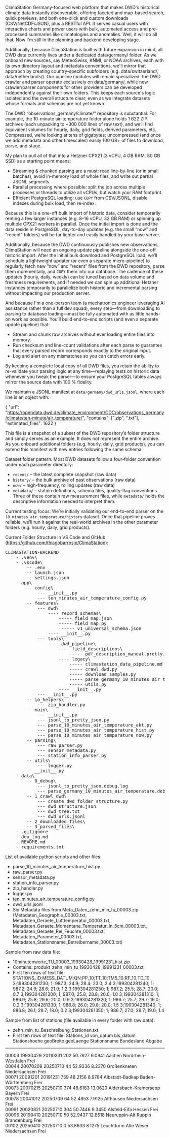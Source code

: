 ClimaStation Germany-focused web platform that makes DWD's historical climate data instantly discoverable, offering faceted and map-based search, quick previews, and both one-click and custom downloads (CSV/NetCDF/JSON), plus a RESTful API. It serves casual users with interactive charts and power users with bulk, automated access and pre-processed summaries like climatologies and anomalies. Well, it will do all that, Now I'm still in the planning and backend developing stage.

Additionally, because ClimaStation is built with future expansion in mind, all DWD data currently lives under a dedicated data/germany/ folder. As we onboard new sources, say MeteoSwiss, KNMI, or NOAA archives, each with its own directory layout and metadata conventions, we'll mirror that appraoch by creating country-specific subfolders (e.g. data/switzerland/, data/netherlands/). Our pipeline modules will remain specialized: the DWD crawler and parser operate exclusively on data/germany/, while new crawler/parser components for other providers can be developed independently against their own folders. This keeps each source's logic isolated and the overall structure clear, even as we integrate datasets whose formats and schemas are not yet known. 

The DWD “observations\_germany/climate/” repository is substantial. For example, the 10-minute air-temperature folder alone holds 1 622 ZIP archives (each unpacking to \~300 000 lines of raw text), and we’ll find equivalent volumes for hourly, daily, grid fields, derived parameters, etc.  Compressed, we’re looking at tens of gigabytes; uncompressed (and once we add metadata and other timescales) easily 100 GB+ of files to download, parse, and stage.

My plan to pull all of that into a Hetzner CPX21 (3 vCPU, 4 GB RAM, 80 GB SSD) as a starting point means:

* Streaming & chunked parsing are a must: read line-by-line (or in small batches), avoid in-memory load of whole files, and write out partial JSONL segments.
* Parallel processing where possible: split the job across multiple processes or threads to utilize all vCPUs, but watch your RAM footprint.
* Efficient PostgreSQL loading: use `COPY` from CSV/JSONL, disable indexes during bulk load, then re-index.

Because this is a one-off bulk import of historic data, consider temporarily renting a few larger instances (e.g. 8–16 vCPU, 32 GB RAM) or spinning up multiple CPX21 workers in parallel. Once the initial import is done and the data reside in PostgreSQL, day-to-day updates (e.g. the small “now” and “recent” folders) will be far lighter and easily handled by your base server.

Additionally, because the DWD continuously publishes new observations, ClimaStation will need an ongoing update pipeline alongside the one-off historic import. After the initial bulk download and PostgreSQL load, we’ll schedule a lightweight updater (or even a separate micro-pipeline) to regularly fetch new “now” and “recent” files from the DWD repository, parse them incrementally, and `COPY` them into our database. The cadence of these updates (hourly, daily, weekly) can be tuned based on data volume and freshness requirements, and if needed we can spin up additional Hetzner instances temporarily to parallelize both historic and incremental parsing without impacting our production server.

And because I'm a one-person team (a mechatronics engineer leveraging AI assistance rather than a full dev squad), every step—from downloading to parsing to database loading—must be fully automated with as little hands-on work as possible. You’ll build end-to-end scripts (and even a separate update pipeline) that:

* Stream and chunk raw archives without ever loading entire files into memory.
* Run checksum and line-count validations after each parse to guarantee that every parsed record corresponds exactly to the original input.
* Log and alert on any mismatches so you can catch errors early.

By keeping a complete local copy of all DWD files, you retain the ability to re-validate your parsing logic at any time—replaying tests on historic data whenever you tweak the parser—to ensure your PostgreSQL tables always mirror the source data with 100 % fidelity.

We maintain a JSONL manifest at `data/germany/dwd_urls.jsonl`, where each line is an object with:

{
  "url": "https://opendata.dwd.de/climate_environment/CDC/observations_germany/climate/ten-minute/air_temperature/",
  "contains": [".zip", ".txt"],
  "estimated_files": 1622
}

This file is a snapshot of a subset of the DWD repository’s folder structure and simply serves as an example. It does not represent the entire archive. As you onboard additional folders (e.g. hourly, daily, grid products), you can extend this manifest with new entries following the same schema.

Dataset folder pattern:
Most DWD datasets follow a four-folder convention under each parameter directory:

* `recent/` – the latest complete snapshot (raw data)
* `history/` – the bulk archive of past observations (raw data)
* `now/` – high-frequency, rolling updates (raw data)
* `metadata/` – station definitions, schema files, quality-flag conventions
Three of these contain raw measurement files, while `metadata/` holds the descriptive information needed to interpret them.

Current testing focus:
 We’re initially validating our end-to-end parser on the `10_minutes_air_temperature/history` dataset. Once that pipeline proves reliable, we’ll run it against the real-world archives in the other parameter folders (e.g. hourly, daily, grid products).


Current Folder Structure in VS Code and GitHub (https://github.com/thiagobarrosjp/ClimaStation):
<pre>
CLIMASTATION-BACKEND		
    - .venv\
    - .vscode\
        -- .env
        -- launch.json
        -- settings.json
    - app\
        -- config\
            --- __init__.py
            --- ten_minutes_air_temperature_config.py
        -- features\
            --- dwd\  
                ---- record_schemas\ 
                    ----- field_map.json  
                    ----- field_map.py  
                     ----- v1_universal_schema.json  
                ---- __init__.py          
            --- tools\
                ---- dwd_pipeline\
                    ---- field_descriptions\
                        ----- pdf_description_manual.pretty.json
                    ---- legacy\ 
                        ----- climastation_data_pipeline.md
                        ----- crawl_dwd.py
                        ----- download_samples.py
                        ----- parse_germany_10_minutes_air_temperature.py
                        ----- utils.py
                    ---- __init__.py                
            --- __init__.py  
        -- io_helpers\
            --- zip_handler.py
        -- main\
            --- __init__.py
            --- jsonl_to_pretty_json.py
            --- parse_10_minutes_air_temperature_akt.py
            --- parse_10_minutes_air_temperature_hist.py
            --- parse_10_minutes_air_temperature_now.py
        -- parsing\
            --- raw_parser.py
            --- sensor_metadata.py
            --- station_info_parser.py
        -- utils\
            --- logger.py
        -- __init__.py
    - data\          
        -- 0_debug\
            --- jsonl_to_pretty_json.debug.log
            --- parse_germany_10_minutes_air_temperature.debug.log 
        -- 1_crawl_dwd\ 
            --- create_dwd_folder_structure.py
            --- dwd_structure.json  
            --- dwd_tree.txt  
            --- dwd_urls.jsonl    
        -- 2_downloaded_files\                           
        -- 3_parsed_files\     
    - .gitignore
    - dev_log.md  
    - README.md  
    - requirements.txt
</pre>

List of available python scripts and other files:
* parse_10_minutes_air_temperature_hist.py
* raw_parser.py
* sensor_metadata.py
* station_info_parser.py
* zip_handler.py
* logger.py
* ten_minutes_air_temperature_config.py
* dwd_urls.jsonl
* Six Metadata files from Meta_Daten_zehn_min_tu_00003.zip (Metadaten_Geographie_00003.txt, Metadaten_Geraete_Lufttemperatur_00003.txt, Metadaten_Geraete_Momentane_Temperatur_In_5cm_00003.txt, Metadaten_Geraete_Rel_Feuchte_00003.txt, Metadaten_Parameter_00003.txt, Metadaten_Stationsname_Betreibername_00003.txt)

Sample from raw data file:
* 10minutenwerte_TU_00003_19930428_19991231_hist.zip
* Contains: produkt_zehn_min_tu_19930428_19991231_00003.txt
* First ten rows of text file:
STATIONS_ID;MESS_DATUM;QN;PP_10;TT_10;TM5_10;RF_10;TD_10
          3;199304281230;    1;  987.3;  24.9;  28.4;  23.0;   2.4
          3;199304281240;    1;  987.2;  24.9;  28.6;  21.0;   1.2
          3;199304281250;    1;  987.2;  25.5;  28.7;  20.0;   0.7
          3;199304281300;    1;  987.0;  25.8;  28.8;  20.0;   1.0
          3;199304281310;    1;  986.9;  25.8;  29.6;  20.0;   0.9
          3;199304281320;    1;  986.7;  25.7;  29.7;  19.0;   0.2
          3;199304281330;    1;  986.8;  26.0;  29.8;  20.0;   1.5
          3;199304281340;    1;  986.8;  26.1;  29.7;  18.0;   0.2
          3;199304281350;    1;  986.7;  27.0;  29.7;  19.0;   1.4

Sample from list of stations (file available in every folder with raw data):
* zehn_min_tu_Beschreibung_Stationen.txt
* First ten rows of text file:
Stations_id von_datum bis_datum Stationshoehe geoBreite geoLaenge Stationsname Bundesland Abgabe
----------- --------- --------- ------------- --------- --------- ----------------------------------------- ---------- ------
00003 19930429 20110331            202     50.7827    6.0941 Aachen                                   Nordrhein-Westfalen                      Frei                                                                                                                                                                                                                                                                                                                                                                                                                                                                                                                                                                                                                                                                                                                                                                                                                                                                                     
00044 20070209 20250710             44     52.9336    8.2370 Großenkneten                             Niedersachsen                            Frei                                                                                                                                                                                                                                                                                                                                                                                                                                                                                                                                                                                                                                                                                                                                                                                                                                                                                     
00071 20091201 20191231            759     48.2156    8.9784 Albstadt-Badkap                          Baden-Württemberg                        Frei                                                                                                                                                                                                                                                                                                                                                                                                                                                                                                                                                                                                                                                                                                                                                                                                                                                                                     
00073 20070215 20250710            374     48.6183   13.0620 Aldersbach-Kramersepp                    Bayern                                   Frei                                                                                                                                                                                                                                                                                                                                                                                                                                                                                                                                                                                                                                                                                                                                                                                                                                                                                     
00078 20041012 20250709             64     52.4853    7.9125 Alfhausen                                Niedersachsen                            Frei                                                                                                                                                                                                                                                                                                                                                                                                                                                                                                                                                                                                                                                                                                                                                                                                                                                                                     
00091 20020821 20250710            304     50.7446    9.3450 Alsfeld-Eifa                             Hessen                                   Frei                                                                                                                                                                                                                                                                                                                                                                                                                                                                                                                                                                                                                                                                                                                                                                                                                                                                                     
00096 20190410 20250710             50     52.9437   12.8518 Neuruppin-Alt Ruppin                     Brandenburg                              Frei                                                                                                                                                                                                                                                                                                                                                                                                                                                                                                                                                                                                                                                                                                                                                                                                                                                                                     
00102 20250410 20250710              0     53.8633    8.1275 Leuchtturm Alte Weser                    Niedersachsen                            Frei